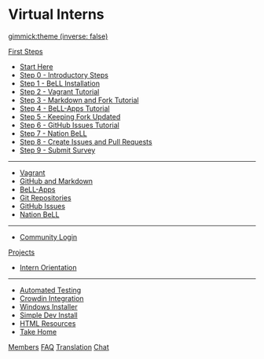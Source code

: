 <!--
  -- Name of your wiki
  -- Do NOT remove the leading `#` character.
  -->

# Virtual Interns


<!--
  -- Default theme
  -- (Read: http://dynalon.github.io/mdwiki/#!customizing.md#Theme_chooser)
  -->

[gimmick:theme (inverse: false)](bootstrap)


<!--
  -- Navigation
  -- (Read: http://dynalon.github.io/mdwiki/#!quickstart.md#Adding_a_navigation)
  -->

<!-- A more complex navigation example: ----------------------------------------

[Menu Item 1]()

  * # SubMenu Heading 1
  * [SubMenu Item 1](pages/subitem1.md)
  * [SubMenu Item 2](pages/subitem2.md)
  - - - -
  * # SubMenu Heading 2
  * [SubMenu Item 3](pages/subitem3.md)
  - - - -
  * # SubMenu Heading 3
  * [SubMenu Item 3](pages/subitem3.md)

[Menu Item 2](pages/item2.md)

[Menu Item 3](pages/item3.md)

---------------------------------------------------------------------------- -->

[First Steps]()

  * [Start Here](pages/firststeps.md)
  * [Step 0 - Introductory Steps](pages/firststeps.md#Step_0_-_Introductory_Steps)
  * [Step 1 - BeLL Installation](pages/firststeps.md#Step_1_-_BeLL_Installation)
  * [Step 2 - Vagrant Tutorial](pages/firststeps.md#Step_2_-_Vagrant_Tutorial)
  * [Step 3 - Markdown and Fork Tutorial](pages/firststeps.md#Step_3_-_Markdown_and_Fork_Tutorial)
  * [Step 4 - BeLL-Apps Tutorial](pages/firststeps.md#Step_4_-_BeLL-Apps_Tutorial)
  * [Step 5 - Keeping Fork Updated](pages/firststeps.md#Step_5_-_Keeping_Fork_Updated)
  * [Step 6 - GitHub Issues Tutorial](pages/firststeps.md#Step_6_-_GitHub_Issues_Tutorial)
  * [Step 7 - Nation BeLL](pages/firststeps.md#Step_7_-_Nation_BeLL)
  * [Step 8 - Create Issues and Pull Requests](pages/firststeps.md#Step_8_-_Create_Issues_and_Pull_Requests)
  * [Step 9 - Submit Survey](pages/firststeps.md#Step_9_-_Submit_Survey)
  - - - -  
  * [Vagrant](pages/vagrant.md)
  * [GitHub and Markdown](pages/githubandmarkdown.md)
  * [BeLL-Apps](pages/bellapps.md)
  * [Git Repositories](pages/gitandrepositories.md)
  * [GitHub Issues](pages/githubissues.md)
  * [Nation BeLL](pages/nation.md)
  - - - -
  * [Community Login](http://127.0.0.1:5985/apps/_design/bell/MyApp/index.html)

[Projects]()
  
  * [Intern Orientation](pages/internorientation.md)
  - - - -
  * [Automated Testing](pages/automatedtesting.md)
  * [Crowdin Integration](pages/crowdinintegration.md)
  * [Windows Installer](pages/innoproject.md)
  * [Simple Dev Install](pages/simpleinstall.md)
  * [HTML Resources](pages/htmlresources.md)
  * [Take Home](pages/takehome.md)

[Members](pages/team.md)
[FAQ](pages/faq.md)
[Translation](https://crowdin.com/project/open-learning-exchange/invite)
[Chat](pages/chat.md)

<!--
  -- Change the Language
  -- Could be useful when there's more than one language wiki.
  -->

<!--
[Change the Language]()

  * [English (United States)](/en_US/)
  * [English (United Kingdom)](/en_GB/)
  * [Italian](/it/)
-->

<!--
  -- Let the user choose a theme
  -- (Read: http://dynalon.github.io/mdwiki/#!quickstart.md#Adding_a_navigation)
  -->

<!--
[gimmick:themechooser](Choose theme)
-->
